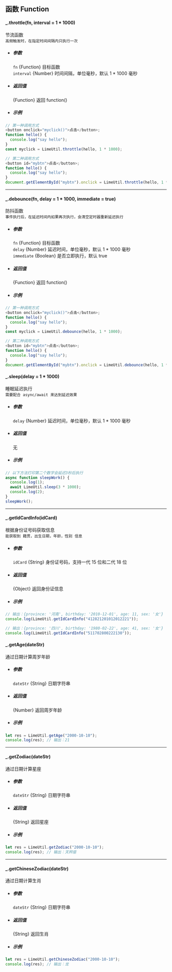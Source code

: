 ## 函数 Function

#### \_.throttle(fn, interval = 1 \* 1000)

节流函数  
`高频触发时，在指定时间间隔内只执行一次`

- ##### 参数

  `fn` {Function} 目标函数  
  `interval` {Number} 时间间隔，单位毫秒，默认 1 \* 1000 毫秒

- ##### 返回值

  {Function} 返回 function()

- ##### 示例

```javascript
// 第一种调用方式
<button onclick="myclick()">点击</button>;
function hello() {
  console.log("say hello");
}
const myclick = LimeUtil.throttle(hello, 1 * 1000);

// 第二种调用方式
<button id="mybtn">点击</button>;
function hello() {
  console.log("say hello");
}
document.getElementById("mybtn").onclick = LimeUtil.throttle(hello, 1 * 1000);
```

---

#### \_.debounce(fn, delay = 1 \* 1000, immediate = true)

防抖函数  
`事件执行后，在延迟时间内如果再次执行，会清空定时器重新延迟执行`

- ##### 参数

  `fn` {Function} 目标函数  
  `delay` {Number} 延迟时间，单位毫秒，默认 1 \* 1000 毫秒  
  `immediate` {Boolean} 是否立即执行，默认 true

- ##### 返回值

  {Function} 返回 function()

- ##### 示例

```javascript
// 第一种调用方式
<button onclick="myclick()">点击</button>;
function hello() {
  console.log("say hello");
}
const myclick = LimeUtil.debounce(hello, 1 * 1000);

// 第二种调用方式
<button id="mybtn">点击</button>;
function hello() {
  console.log("say hello");
}
document.getElementById("mybtn").onclick = LimeUtil.debounce(hello, 1 * 1000);
```

#### \_.sleep(delay = 1 \* 1000)

睡眠延迟执行  
`需要配合 async/await 来达到延迟效果`

- ##### 参数

  `delay` {Number} 延迟时间，单位毫秒，默认 1 \* 1000 毫秒

- ##### 返回值

  无

- ##### 示例

```javascript
// 以下方法打印第二个数字会延迟3秒后执行
async function sleepWork() {
  console.log(1);
  await LimeUtil.sleep(3 * 1000);
  console.log(2);
}
sleepWork();
```

---

<!-- 身份证信息，年龄，生肖，星座 -->

#### \_.getIdCardInfo(idCard)

根据身份证号码获取信息  
`能获取到 籍贯，出生日期，年龄，性别 信息`

- ##### 参数

  `idCard` {String} 身份证号码，支持一代 15 位和二代 18 位

- ##### 返回值

  {Object} 返回身份证信息

- ##### 示例

```javascript
// 输出：{province: '河南', birthday: '2010-12-01', age: 11, sex: '女'}
console.log(LimeUtil.getIdCardInfo("412821201012012221"));

// 输出：{province: '四川', birthday: '1980-02-22', age: 41, sex: '女'}
console.log(LimeUtil.getIdCardInfo("511702800222130"));
```

#### \_.getAge(dateStr)

通过日期计算周岁年龄

- ##### 参数

  `dateStr` {String} 日期字符串

- ##### 返回值

  {Number} 返回周岁年龄

- ##### 示例

```javascript
let res = LimeUtil.getAge("2000-10-10");
console.log(res); // 输出：21
```

---

#### \_.getZodiac(dateStr)

通过日期计算星座

- ##### 参数

  `dateStr` {String} 日期字符串

- ##### 返回值

  {String} 返回星座

- ##### 示例

```javascript
let res = LimeUtil.getZodiac("2000-10-10");
console.log(res); // 输出：天秤座
```

---

#### \_.getChineseZodiac(dateStr)

通过日期计算生肖

- ##### 参数

  `dateStr` {String} 日期字符串

- ##### 返回值

  {String} 返回生肖

- ##### 示例

```javascript
let res = LimeUtil.getChineseZodiac("2000-10-10");
console.log(res); // 输出：龙
```
